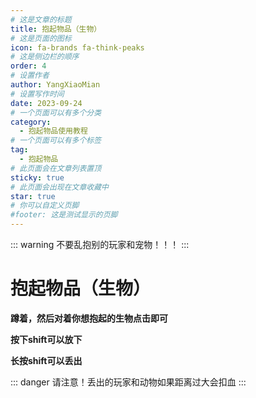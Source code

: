 ```yaml
---
# 这是文章的标题
title: 抱起物品（生物）
# 这是页面的图标
icon: fa-brands fa-think-peaks
# 这是侧边栏的顺序
order: 4
# 设置作者
author: YangXiaoMian
# 设置写作时间
date: 2023-09-24
# 一个页面可以有多个分类
category:
  - 抱起物品使用教程
# 一个页面可以有多个标签
tag:
  - 抱起物品
# 此页面会在文章列表置顶
sticky: true
# 此页面会出现在文章收藏中
star: true
# 你可以自定义页脚
#footer: 这是测试显示的页脚
---
```

::: warning 
不要乱抱别的玩家和宠物！！！
:::

# **抱起物品（生物）**

**蹲着，然后对着你想抱起的生物点击即可**

**按下shift可以放下**

**长按shift可以丢出**

::: danger 
请注意！丢出的玩家和动物如果距离过大会扣血
:::